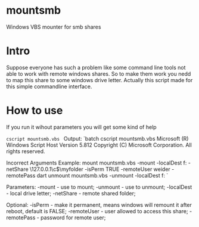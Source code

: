 # mountsmb
Windows VBS mounter for smb shares

# Intro
Suppose everyone has such a problem like some command line tools not able to work with remote windows shares.
So to make them work you nedd to map this share to some windows drive letter.
Actually this script made for this simple commandline interface.

# How to use
If you run it wihout parameters you will get some kind of help

`cscript mountsmb.vbs
`
Output:
`batch
cscript mountsmb.vbs
Microsoft (R) Windows Script Host Version 5.812
Copyright (C) Microsoft Corporation. All rights reserved.

Incorrect Arguments
   Example:
      mount
         mountsmb.vbs -mount -localDest f: -netShare \\127.0.0.1\c$\myfolder -isPerm TRUE -remoteUser weider -remotePass dart
      unmount
         mountsmb.vbs -unmount -localDest f:
`

Parameters:
  -mount - use to mount;
  -unmount - use to unmount;
  -localDest - local drive letter;
  -netShare - remote shared folder;
  
  Optional:
    -isPerm - make it permanent, means windows will remount it after reboot, default is FALSE;
    -remoteUser - user allowed to access this share;
    -remotePass - password for remote user;

